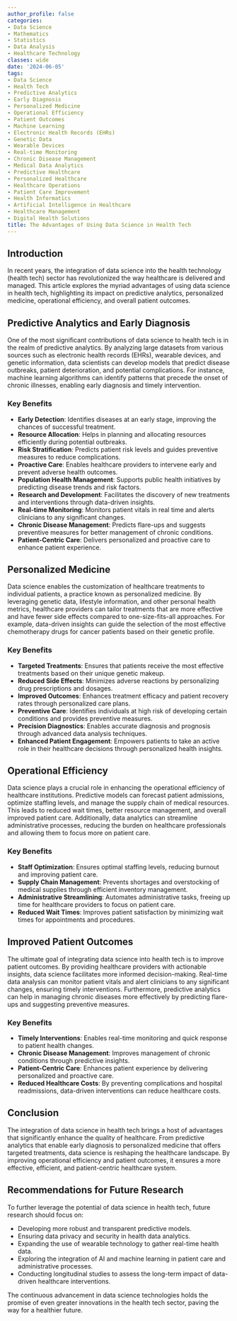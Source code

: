 ```yaml
---
author_profile: false
categories:
- Data Science
- Mathematics
- Statistics
- Data Analysis
- Healthcare Technology
classes: wide
date: '2024-06-05'
tags:
- Data Science
- Health Tech
- Predictive Analytics
- Early Diagnosis
- Personalized Medicine
- Operational Efficiency
- Patient Outcomes
- Machine Learning
- Electronic Health Records (EHRs)
- Genetic Data
- Wearable Devices
- Real-time Monitoring
- Chronic Disease Management
- Medical Data Analytics
- Predictive Healthcare
- Personalized Healthcare
- Healthcare Operations
- Patient Care Improvement
- Health Informatics
- Artificial Intelligence in Healthcare
- Healthcare Management
- Digital Health Solutions
title: The Advantages of Using Data Science in Health Tech
---
```


## Introduction

In recent years, the integration of data science into the health technology (health tech) sector has revolutionized the way healthcare is delivered and managed. This article explores the myriad advantages of using data science in health tech, highlighting its impact on predictive analytics, personalized medicine, operational efficiency, and overall patient outcomes.

## Predictive Analytics and Early Diagnosis

One of the most significant contributions of data science to health tech is in the realm of predictive analytics. By analyzing large datasets from various sources such as electronic health records (EHRs), wearable devices, and genetic information, data scientists can develop models that predict disease outbreaks, patient deterioration, and potential complications. For instance, machine learning algorithms can identify patterns that precede the onset of chronic illnesses, enabling early diagnosis and timely intervention.

### Key Benefits

- **Early Detection**: Identifies diseases at an early stage, improving the chances of successful treatment.
- **Resource Allocation**: Helps in planning and allocating resources efficiently during potential outbreaks.
- **Risk Stratification**: Predicts patient risk levels and guides preventive measures to reduce complications.
- **Proactive Care**: Enables healthcare providers to intervene early and prevent adverse health outcomes.
- **Population Health Management**: Supports public health initiatives by predicting disease trends and risk factors.
- **Research and Development**: Facilitates the discovery of new treatments and interventions through data-driven insights.
- **Real-time Monitoring**: Monitors patient vitals in real time and alerts clinicians to any significant changes.
- **Chronic Disease Management**: Predicts flare-ups and suggests preventive measures for better management of chronic conditions.
- **Patient-Centric Care**: Delivers personalized and proactive care to enhance patient experience.

## Personalized Medicine

Data science enables the customization of healthcare treatments to individual patients, a practice known as personalized medicine. By leveraging genetic data, lifestyle information, and other personal health metrics, healthcare providers can tailor treatments that are more effective and have fewer side effects compared to one-size-fits-all approaches. For example, data-driven insights can guide the selection of the most effective chemotherapy drugs for cancer patients based on their genetic profile.

### Key Benefits

- **Targeted Treatments**: Ensures that patients receive the most effective treatments based on their unique genetic makeup.
- **Reduced Side Effects**: Minimizes adverse reactions by personalizing drug prescriptions and dosages.
- **Improved Outcomes**: Enhances treatment efficacy and patient recovery rates through personalized care plans.
- **Preventive Care**: Identifies individuals at high risk of developing certain conditions and provides preventive measures.
- **Precision Diagnostics**: Enables accurate diagnosis and prognosis through advanced data analysis techniques.
- **Enhanced Patient Engagement**: Empowers patients to take an active role in their healthcare decisions through personalized health insights.

## Operational Efficiency

Data science plays a crucial role in enhancing the operational efficiency of healthcare institutions. Predictive models can forecast patient admissions, optimize staffing levels, and manage the supply chain of medical resources. This leads to reduced wait times, better resource management, and overall improved patient care. Additionally, data analytics can streamline administrative processes, reducing the burden on healthcare professionals and allowing them to focus more on patient care.

### Key Benefits

- **Staff Optimization**: Ensures optimal staffing levels, reducing burnout and improving patient care.
- **Supply Chain Management**: Prevents shortages and overstocking of medical supplies through efficient inventory management.
- **Administrative Streamlining**: Automates administrative tasks, freeing up time for healthcare providers to focus on patient care.
- **Reduced Wait Times**: Improves patient satisfaction by minimizing wait times for appointments and procedures.

## Improved Patient Outcomes

The ultimate goal of integrating data science into health tech is to improve patient outcomes. By providing healthcare providers with actionable insights, data science facilitates more informed decision-making. Real-time data analysis can monitor patient vitals and alert clinicians to any significant changes, ensuring timely interventions. Furthermore, predictive analytics can help in managing chronic diseases more effectively by predicting flare-ups and suggesting preventive measures.

### Key Benefits

- **Timely Interventions**: Enables real-time monitoring and quick response to patient health changes.
- **Chronic Disease Management**: Improves management of chronic conditions through predictive insights.
- **Patient-Centric Care**: Enhances patient experience by delivering personalized and proactive care.
- **Reduced Healthcare Costs**: By preventing complications and hospital readmissions, data-driven interventions can reduce healthcare costs.

## Conclusion

The integration of data science in health tech brings a host of advantages that significantly enhance the quality of healthcare. From predictive analytics that enable early diagnosis to personalized medicine that offers targeted treatments, data science is reshaping the healthcare landscape. By improving operational efficiency and patient outcomes, it ensures a more effective, efficient, and patient-centric healthcare system.

## Recommendations for Future Research

To further leverage the potential of data science in health tech, future research should focus on:

- Developing more robust and transparent predictive models.
- Ensuring data privacy and security in health data analytics.
- Expanding the use of wearable technology to gather real-time health data.
- Exploring the integration of AI and machine learning in patient care and administrative processes.
- Conducting longitudinal studies to assess the long-term impact of data-driven healthcare interventions.

The continuous advancement in data science technologies holds the promise of even greater innovations in the health tech sector, paving the way for a healthier future.